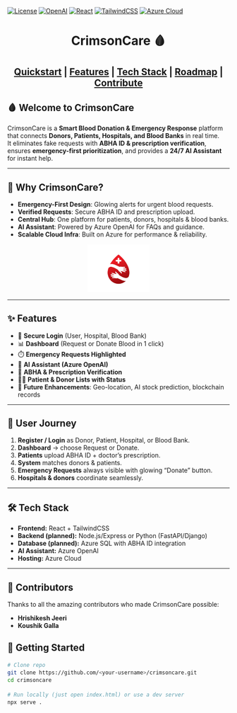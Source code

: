 [![License](https://img.shields.io/badge/license-MIT-green.svg)](LICENSE)
[![OpenAI](https://img.shields.io/badge/AI-Azure%20OpenAI-blue.svg)](https://azure.microsoft.com/en-in/products/ai-services/openai-service)
[![React](https://img.shields.io/badge/frontend-React-red.svg)](https://react.dev/)
[![TailwindCSS](https://img.shields.io/badge/styling-TailwindCSS-blue.svg)](https://tailwindcss.com/)
[![Azure Cloud](https://img.shields.io/badge/cloud-Azure-0078D4.svg)](https://azure.microsoft.com/)



<div align="center">

<h1>CrimsonCare 🩸</h1>
<h2>
<a href="#-getting-started">Quickstart</a> |
<a href="#-features">Features</a> |
<a href="#-tech-stack">Tech Stack</a> |
<a href="#-roadmap">Roadmap</a> |
<a href="#-contributors">Contribute</a>
</h2>

</div>

## 🩸 Welcome to CrimsonCare

CrimsonCare is a **Smart Blood Donation & Emergency Response** platform that connects **Donors, Patients, Hospitals, and Blood Banks** in real time.  
It eliminates fake requests with **ABHA ID & prescription verification**, ensures **emergency-first prioritization**, and provides a **24/7 AI Assistant** for instant help.

---

## 🌟 Why CrimsonCare?

- **Emergency-First Design**: Glowing alerts for urgent blood requests.  
- **Verified Requests**: Secure ABHA ID and prescription upload.  
- **Central Hub**: One platform for patients, donors, hospitals & blood banks.  
- **AI Assistant**: Powered by Azure OpenAI for FAQs and guidance.  
- **Scalable Cloud Infra**: Built on Azure for performance & reliability.  

<div align="center">
<img src="src/logo.jpg" width="140" />
</div>

---

## ✨ Features

- 🔐 **Secure Login** (User, Hospital, Blood Bank)  
- 📊 **Dashboard** (Request or Donate Blood in 1 click)  
- ⏱️ **Emergency Requests Highlighted**  
- 🤖 **AI Assistant (Azure OpenAI)**  
- 🧾 **ABHA & Prescription Verification**  
- 👩‍⚕️ **Patient & Donor Lists with Status**  
- 📍 **Future Enhancements**: Geo-location, AI stock prediction, blockchain records  

---

## 🧭 User Journey

1. **Register / Login** as Donor, Patient, Hospital, or Blood Bank.  
2. **Dashboard** → choose Request or Donate.  
3. **Patients** upload ABHA ID + doctor’s prescription.  
4. **System** matches donors & patients.  
5. **Emergency Requests** always visible with glowing “Donate” button.  
6. **Hospitals & donors** coordinate seamlessly.  

---

## 🛠️ Tech Stack

- **Frontend:** React + TailwindCSS  
- **Backend (planned):** Node.js/Express or Python (FastAPI/Django)  
- **Database (planned):** Azure SQL with ABHA ID integration  
- **AI Assistant:** Azure OpenAI  
- **Hosting:** Azure Cloud  

---
## 🤝 Contributors

Thanks to all the amazing contributors who made CrimsonCare possible:

- **Hrishikesh Jeeri** 
- **Koushik Galla**

## 🚀 Getting Started

```bash
# Clone repo
git clone https://github.com/<your-username>/crimsoncare.git
cd crimsoncare

# Run locally (just open index.html) or use a dev server
npx serve .
